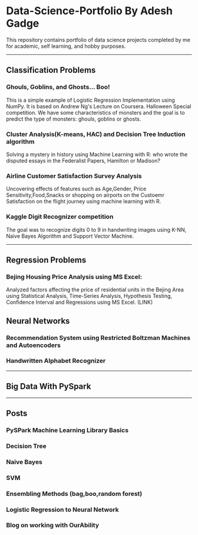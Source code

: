 # Data-Science-Portfolio By Adesh Gadge
This repository contains portfolio of data science projects completed by me for academic, self learning, and hobby purposes. 
***
## Classification Problems
### Ghouls, Goblins, and Ghosts... Boo!
This is a simple example of Logistic Regression Implementation using NumPy. It is based on Andrew Ng's Lecture on Coursera.
Halloween Special competition. We have some characteristics of monsters and the goal is to predict the type of monsters: ghouls, goblins or ghosts.

### Cluster Analysis(K-means, HAC) and Decision Tree Induction algorithm
Solving a mystery in history using Machine Learning with R: who wrote the disputed essays in the Federalist Papers, Hamilton or Madison?

### Airline Customer Satisfaction Survey Analysis
Uncovering effects of features such as Age,Gender, Price Sensitivity,Food,Snacks or shopping on airports on the Custoemr Satisfaction on the flight journey using machine learning with R. 

### Kaggle Digit Recognizer competition
The goal was to recognize digits 0 to 9 in handwriting images using K-NN, Naive Bayes Algorithm and Support Vector Machine. 

***
## Regression Problems 
### Bejing Housing Price Analysis using MS Excel:
Analyzed factors affecting the price of residential units in the Bejing Area using Statistical Analysis, Time-Series Analysis, Hypothesis Testing, Confidence Interval and Regressions using MS Excel.
(LINK)
## Neural Networks 
### Recommendation System using Restricted Boltzman Machines and Autoencoders 

### Handwritten Alphabet Recognizer 
***
## Big Data With PySpark 
***
## Posts 

### PySPark Machine Learning Library Basics
### Decision Tree
### Naive Bayes
### SVM
### Ensembling Methods (bag,boo,random forest)
### Logistic Regression to Neural Network
### Blog on working with OurAbility 
